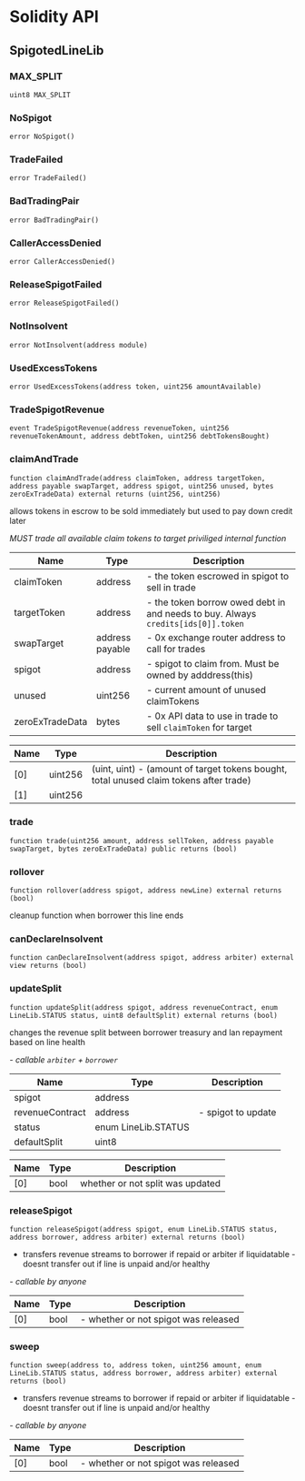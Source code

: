 # Solidity API

## SpigotedLineLib

### MAX_SPLIT

```solidity
uint8 MAX_SPLIT
```

### NoSpigot

```solidity
error NoSpigot()
```

### TradeFailed

```solidity
error TradeFailed()
```

### BadTradingPair

```solidity
error BadTradingPair()
```

### CallerAccessDenied

```solidity
error CallerAccessDenied()
```

### ReleaseSpigotFailed

```solidity
error ReleaseSpigotFailed()
```

### NotInsolvent

```solidity
error NotInsolvent(address module)
```

### UsedExcessTokens

```solidity
error UsedExcessTokens(address token, uint256 amountAvailable)
```

### TradeSpigotRevenue

```solidity
event TradeSpigotRevenue(address revenueToken, uint256 revenueTokenAmount, address debtToken, uint256 debtTokensBought)
```

### claimAndTrade

```solidity
function claimAndTrade(address claimToken, address targetToken, address payable swapTarget, address spigot, uint256 unused, bytes zeroExTradeData) external returns (uint256, uint256)
```

allows tokens in escrow to be sold immediately but used to pay down credit later

_MUST trade all available claim tokens to target
   priviliged internal function_

| Name | Type | Description |
| ---- | ---- | ----------- |
| claimToken | address | - the token escrowed in spigot to sell in trade |
| targetToken | address | - the token borrow owed debt in and needs to buy. Always `credits[ids[0]].token` |
| swapTarget | address payable | - 0x exchange router address to call for trades |
| spigot | address | - spigot to claim from. Must be owned by adddress(this) |
| unused | uint256 | - current amount of unused claimTokens |
| zeroExTradeData | bytes | - 0x API data to use in trade to sell `claimToken` for target |

| Name | Type | Description |
| ---- | ---- | ----------- |
| [0] | uint256 | (uint, uint) - (amount of target tokens bought, total unused claim tokens after trade) |
| [1] | uint256 |  |

### trade

```solidity
function trade(uint256 amount, address sellToken, address payable swapTarget, bytes zeroExTradeData) public returns (bool)
```

### rollover

```solidity
function rollover(address spigot, address newLine) external returns (bool)
```

cleanup function when borrower this line ends

### canDeclareInsolvent

```solidity
function canDeclareInsolvent(address spigot, address arbiter) external view returns (bool)
```

### updateSplit

```solidity
function updateSplit(address spigot, address revenueContract, enum LineLib.STATUS status, uint8 defaultSplit) external returns (bool)
```

changes the revenue split between borrower treasury and lan repayment based on line health

_- callable `arbiter` + `borrower`_

| Name | Type | Description |
| ---- | ---- | ----------- |
| spigot | address |  |
| revenueContract | address | - spigot to update |
| status | enum LineLib.STATUS |  |
| defaultSplit | uint8 |  |

| Name | Type | Description |
| ---- | ---- | ----------- |
| [0] | bool | whether or not split was updated |

### releaseSpigot

```solidity
function releaseSpigot(address spigot, enum LineLib.STATUS status, address borrower, address arbiter) external returns (bool)
```

-  transfers revenue streams to borrower if repaid or arbiter if liquidatable
             -  doesnt transfer out if line is unpaid and/or healthy

_- callable by anyone_

| Name | Type | Description |
| ---- | ---- | ----------- |
| [0] | bool | - whether or not spigot was released |

### sweep

```solidity
function sweep(address to, address token, uint256 amount, enum LineLib.STATUS status, address borrower, address arbiter) external returns (bool)
```

-  transfers revenue streams to borrower if repaid or arbiter if liquidatable
             -  doesnt transfer out if line is unpaid and/or healthy

_- callable by anyone_

| Name | Type | Description |
| ---- | ---- | ----------- |
| [0] | bool | - whether or not spigot was released |


